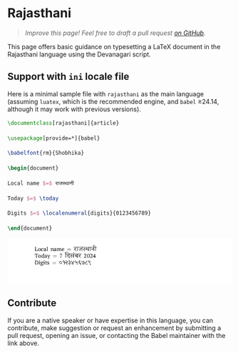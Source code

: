 # Rajasthani

<blockquote>
  <p><em>Improve this page! Feel free to draft a pull request <a href="https://github.com/latex3/babel/tree/docs/docs">on GitHub</a>.</em></p>
</blockquote>

This page offers basic guidance on typesetting a LaTeX document in the
Rajasthani language using the Devanagari script.

## Support with `ini` locale file

Here is a minimal sample file with `rajasthani` as the main language
(assuming `luatex`, which is the recommended engine, and `babel` ≥24.14,
although it may work with previous versions).

```tex
\documentclass[rajasthani]{article}

\usepackage[provide=*]{babel}

\babelfont{rm}{Shobhika}

\begin{document}

Local name $=$ राजस्थानी

Today $=$ \today

Digits $=$ \localenumeral{digits}{0123456789}

\end{document}
```

![](../media/locale-rajasthani.png)

## Contribute

If you are a native speaker or have expertise in this language, you can
contribute, make suggestion or request an enhancement by submitting a
pull request, opening an issue, or contacting the Babel maintainer with
the link above.